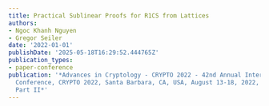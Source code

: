 ```yaml
---
title: Practical Sublinear Proofs for R1CS from Lattices
authors:
- Ngoc Khanh Nguyen
- Gregor Seiler
date: '2022-01-01'
publishDate: '2025-05-18T16:29:52.444765Z'
publication_types:
- paper-conference
publication: '*Advances in Cryptology - CRYPTO 2022 - 42nd Annual International Cryptology
  Conference, CRYPTO 2022, Santa Barbara, CA, USA, August 13-18, 2022, Proceedings,
  Part II*'
---
```

